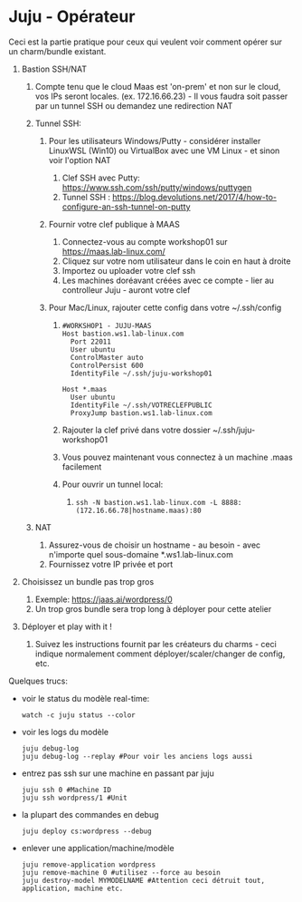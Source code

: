 # Juju  - Opérateur

Ceci est la partie pratique pour ceux qui veulent voir comment opérer sur un charm/bundle existant.

1. Bastion SSH/NAT

   1. Compte tenu que le cloud Maas est 'on-prem' et non sur le cloud, vos IPs seront locales. (ex. 172.16.66.23) - Il vous faudra soit passer par un tunnel SSH ou demandez une redirection NAT

   2. Tunnel SSH:

      1. Pour les utilisateurs Windows/Putty - considérer installer LinuxWSL (Win10) ou VirtualBox avec une VM Linux - et sinon voir l'option NAT

         1. Clef SSH avec Putty: https://www.ssh.com/ssh/putty/windows/puttygen
         2. Tunnel SSH : https://blog.devolutions.net/2017/4/how-to-configure-an-ssh-tunnel-on-putty

      2. Fournir votre clef publique à MAAS

         1. Connectez-vous au compte workshop01 sur https://maas.lab-linux.com/
         2. Cliquez sur votre nom utilisateur dans le coin en haut à droite
         3. Importez ou uploader votre clef ssh
         4. Les machines doréavant créées avec ce compte - lier au controlleur Juju - auront votre clef

      3. Pour Mac/Linux, rajouter cette config dans votre ~/.ssh/config

         1. ```
            #WORKSHOP1 - JUJU-MAAS
            Host bastion.ws1.lab-linux.com 
              Port 22011
              User ubuntu
              ControlMaster auto
              ControlPersist 600  
              IdentityFile ~/.ssh/juju-workshop01
            
            Host *.maas
              User ubuntu
              IdentityFile ~/.ssh/VOTRECLEFPUBLIC
              ProxyJump bastion.ws1.lab-linux.com
            ```

         2. Rajouter la clef privé dans votre dossier ~/.ssh/juju-workshop01

         3. Vous pouvez maintenant vous connectez à un machine .maas facilement

         4. Pour ouvrir un tunnel local:

            1. ```
               ssh -N bastion.ws1.lab-linux.com -L 8888:(172.16.66.78|hostname.maas):80
               ```

   3. NAT

      1. Assurez-vous de choisir un hostname - au besoin - avec n'importe quel sous-domaine *.ws1.lab-linux.com
      2. Fournissez votre IP privée et port

2. Choisissez un bundle pas trop gros

   1. Exemple: https://jaas.ai/wordpress/0
   2. Un trop gros bundle sera trop long à déployer pour cette atelier

3. Déployer et play with it !

   1. Suivez les instructions fournit par les créateurs du charms - ceci indique normalement comment déployer/scaler/changer de config, etc.



Quelques trucs:

- voir le status du modèle real-time: 

  ```
  watch -c juju status --color
  ```

- voir les logs du modèle

  ```
  juju debug-log
  juju debug-log --replay #Pour voir les anciens logs aussi
  ```

- entrez pas ssh sur une machine en passant par juju

  ```
  juju ssh 0 #Machine ID
  juju ssh wordpress/1 #Unit
  ```

- la plupart des commandes en debug

  ```
  juju deploy cs:wordpress --debug
  ```

- enlever une application/machine/modèle

  ```
  juju remove-application wordpress
  juju remove-machine 0 #utilisez --force au besoin
  juju destroy-model MYMODELNAME #Attention ceci détruit tout, application, machine etc.
  ```

  

